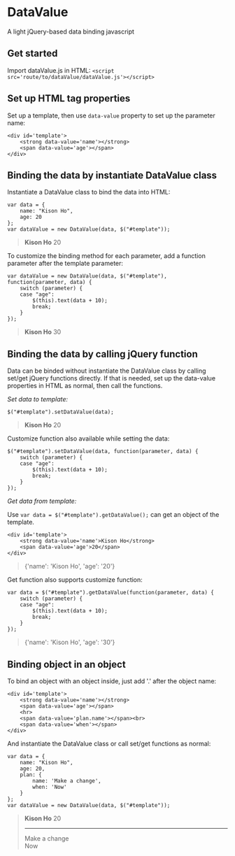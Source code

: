# DataValue
A light jQuery-based data binding javascript

## Get started
Import dataValue.js in HTML:
`<script src='route/to/dataValue/dataValue.js'></script>`

## Set up HTML tag properties
Set up a template, then use `data-value` property to set up the parameter name:
```
<div id='template'>
    <strong data-value='name'></strong>
    <span data-value='age'></span>
</div>
```

## Binding the data by instantiate DataValue class
Instantiate a DataValue class to bind the data into HTML:
```
var data = {
    name: "Kison Ho",
    age: 20
};
var dataValue = new DataValue(data, $("#template"));
```
> <div id='template'>
>     <strong data-value='name'>Kison Ho</strong>
>     <span data-value='age'>20</span>
> </div>

To customize the binding method for each parameter, add a function parameter after the template parameter:
```
var dataValue = new DataValue(data, $("#template"), function(parameter, data) {
    switch (parameter) {
    case "age":
        $(this).text(data + 10);
        break;
    }
});
```
> <div id='template'>
>     <strong data-value='name'>Kison Ho</strong>
>     <span data-value='age'>30</span>
> </div>

## Binding the data by calling jQuery function
Data can be binded without instantiate the DataValue class by calling set/get jQuery functions directly.
If that is needed, set up the data-value properties in HTML as normal, then call the functions.

*Set data to template:*
```
$("#template").setDataValue(data);
```
> <div id='template'>
>     <strong data-value='name'>Kison Ho</strong>
>     <span data-value='age'>20</span>
> </div>
Customize function also available while setting the data:
```
$("#template").setDataValue(data, function(parameter, data) {
    switch (parameter) {
    case "age":
        $(this).text(data + 10);
        break;
    }
});
```
*Get data from template:*

Use `var data = $("#template").getDataValue();` can get an object of the template.
```
<div id='template'>
    <strong data-value='name'>Kison Ho</strong>
    <span data-value='age'>20</span>
</div>
```
> {'name': 'Kison Ho', 'age': '20'}

Get function also supports customize function:
```
var data = $("#template").getDataValue(function(parameter, data) {
    switch (parameter) {
    case "age":
        $(this).text(data + 10);
        break;
    }
});
```
> {'name': 'Kison Ho', 'age': '30'}

## Binding object in an object
To bind an object with an object inside, just add '.' after the object name:
```
<div id='template'>
    <strong data-value='name'></strong>
    <span data-value='age'></span>
    <hr>
    <span data-value='plan.name'></span><br>
    <span data-value='when'></span>
</div>
```
And instantiate the DataValue class or call set/get functions as normal:
```
var data = {
    name: "Kison Ho",
    age: 20,
    plan: {
        name: 'Make a change',
        when: 'Now'
    }
};
var dataValue = new DataValue(data, $("#template"));
```
> <div id='template'>
>     <strong data-value='name'>Kison Ho</strong>
>     <span data-value='age'>20</span>
>     <hr>
>     <span data-value='plan.name'>Make a change</span><br>
>     <span data-value='plan.when'>Now</span>
> </div>

